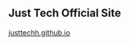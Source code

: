 ## Just Tech Official Site

[justtechh.github.io](http://justtechh.github.io "justtechh.github.io")
